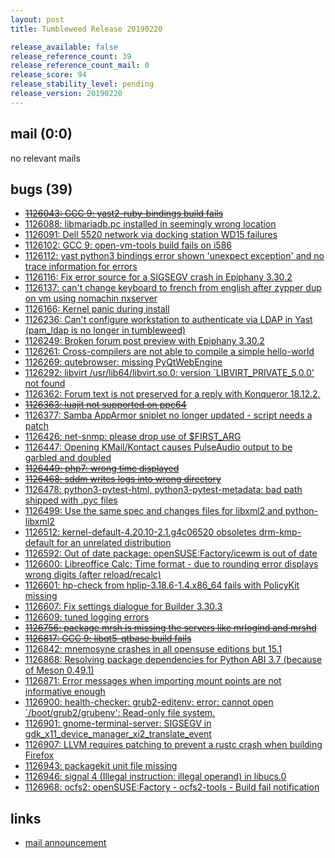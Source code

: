 ```yaml
---
layout: post
title: Tumbleweed Release 20190220

release_available: false
release_reference_count: 39
release_reference_count_mail: 0
release_score: 94
release_stability_level: pending
release_version: 20190220
---
```


## mail (0:0)

no relevant mails

## bugs (39)

<!--more-->

- ~~[1126043: GCC 9:  yast2-ruby-bindings build fails](https://bugzilla.opensuse.org/show_bug.cgi?id=1126043)~~
- [1126088: libmariadb.pc installed in seemingly wrong location](https://bugzilla.opensuse.org/show_bug.cgi?id=1126088)
- [1126091: Dell 5520 network via docking station WD15 failures](https://bugzilla.opensuse.org/show_bug.cgi?id=1126091)
- [1126102: GCC 9: open-vm-tools build fails on i586](https://bugzilla.opensuse.org/show_bug.cgi?id=1126102)
- [1126112: yast python3 bindings error shown 'unexpect exception' and no trace information for errors](https://bugzilla.opensuse.org/show_bug.cgi?id=1126112)
- [1126116: Fix error source for a SIGSEGV crash in Epiphany 3.30.2](https://bugzilla.opensuse.org/show_bug.cgi?id=1126116)
- [1126137: can't change keyboard to french from english after zypper dup on vm using nomachin nxserver](https://bugzilla.opensuse.org/show_bug.cgi?id=1126137)
- [1126166: Kernel panic during install](https://bugzilla.opensuse.org/show_bug.cgi?id=1126166)
- [1126236: Can't configure workstation to authenticate via LDAP in Yast (pam_ldap is no longer in tumbleweed)](https://bugzilla.opensuse.org/show_bug.cgi?id=1126236)
- [1126249: Broken forum post preview with Epiphany 3.30.2](https://bugzilla.opensuse.org/show_bug.cgi?id=1126249)
- [1126261: Cross-compilers are not able to compile a simple hello-world](https://bugzilla.opensuse.org/show_bug.cgi?id=1126261)
- [1126269: qutebrowser: missing PyQtWebEngine](https://bugzilla.opensuse.org/show_bug.cgi?id=1126269)
- [1126292: libvirt  /usr/lib64/libvirt.so.0: version `LIBVIRT_PRIVATE_5.0.0' not found](https://bugzilla.opensuse.org/show_bug.cgi?id=1126292)
- [1126362: Forum text is not preserved for a reply with Konqueror 18.12.2.](https://bugzilla.opensuse.org/show_bug.cgi?id=1126362)
- ~~[1126363: luajit not supported on ppc64](https://bugzilla.opensuse.org/show_bug.cgi?id=1126363)~~
- [1126377: Samba AppArmor sniplet no longer updated - script needs a patch](https://bugzilla.opensuse.org/show_bug.cgi?id=1126377)
- [1126426: net-snmp: please drop use of $FIRST_ARG](https://bugzilla.opensuse.org/show_bug.cgi?id=1126426)
- [1126447: Opening KMail/Kontact causes PulseAudio output to be garbled and doubled](https://bugzilla.opensuse.org/show_bug.cgi?id=1126447)
- ~~[1126449: php7: wrong time displayed](https://bugzilla.opensuse.org/show_bug.cgi?id=1126449)~~
- ~~[1126468: sddm writes logs into wrong directory](https://bugzilla.opensuse.org/show_bug.cgi?id=1126468)~~
- [1126478: python3-pytest-html, python3-pytest-metadata: bad path shipped with .pyc files](https://bugzilla.opensuse.org/show_bug.cgi?id=1126478)
- [1126499: Use the same spec and changes files for libxml2 and python-libxml2](https://bugzilla.opensuse.org/show_bug.cgi?id=1126499)
- [1126512: kernel-default-4.20.10-2.1.g4c06520 obsoletes drm-kmp-default for an unrelated distribution](https://bugzilla.opensuse.org/show_bug.cgi?id=1126512)
- [1126592: Out of date package: openSUSE:Factory/icewm is out of date](https://bugzilla.opensuse.org/show_bug.cgi?id=1126592)
- [1126600: Libreoffice Calc: Time format - due to rounding error displays wrong digits (after reload/recalc)](https://bugzilla.opensuse.org/show_bug.cgi?id=1126600)
- [1126601: hp-check from hplip-3.18.6-1.4.x86_64 fails with PolicyKit missing](https://bugzilla.opensuse.org/show_bug.cgi?id=1126601)
- [1126607: Fix settings dialogue for Builder 3.30.3](https://bugzilla.opensuse.org/show_bug.cgi?id=1126607)
- [1126609: tuned logging errors](https://bugzilla.opensuse.org/show_bug.cgi?id=1126609)
- ~~[1126756: package mrsh is missing the servers like mrlogind and mrshd](https://bugzilla.opensuse.org/show_bug.cgi?id=1126756)~~
- ~~[1126817: GCC 9: libqt5-qtbase build fails](https://bugzilla.opensuse.org/show_bug.cgi?id=1126817)~~
- [1126842: mnemosyne crashes in all opensuse editions but 15.1](https://bugzilla.opensuse.org/show_bug.cgi?id=1126842)
- [1126868: Resolving package dependencies for Python ABI 3.7 (because of Meson 0.49.1)](https://bugzilla.opensuse.org/show_bug.cgi?id=1126868)
- [1126871: Error messages when importing mount points are not informative enough](https://bugzilla.opensuse.org/show_bug.cgi?id=1126871)
- [1126900: health-checker: grub2-editenv: error: cannot open `/boot/grub2/grubenv': Read-only file system.](https://bugzilla.opensuse.org/show_bug.cgi?id=1126900)
- [1126901: gnome-terminal-server: SIGSEGV in gdk_x11_device_manager_xi2_translate_event](https://bugzilla.opensuse.org/show_bug.cgi?id=1126901)
- [1126907: LLVM requires patching to prevent a rustc crash when building Firefox](https://bugzilla.opensuse.org/show_bug.cgi?id=1126907)
- [1126943: packagekit unit file missing](https://bugzilla.opensuse.org/show_bug.cgi?id=1126943)
- [1126946: signal 4 (Illegal instruction: illegal operand) in libucs.0](https://bugzilla.opensuse.org/show_bug.cgi?id=1126946)
- [1126968: ocfs2: openSUSE:Factory - ocfs2-tools - Build fail notification](https://bugzilla.opensuse.org/show_bug.cgi?id=1126968)



## links

- [mail announcement](https://lists.opensuse.org/opensuse-factory/2019-02/msg00556.html)
